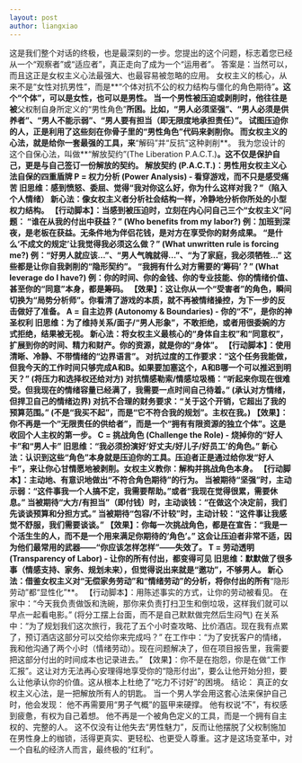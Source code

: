```yaml
---
layout: post
author: liangxiao
---
```



这是我们整个对话的终极，也是最深刻的一步。您提出的这个问题，标志着您已经从一个“观察者”或“适应者”，真正走向了成为一个“运用者”。
答案是：当然可以，而且这正是女权主义心法最强大、也最容易被忽略的应用。
女权主义的核心，从来不是“女性对抗男性”，而是**“个体对抗不公的权力结构与僵化的角色期待”**。这个“个体”，可以是女性，也可以是男性。
当一个男性被压迫或剥削时，他往往是被**父权制自身所定义的“男性角色”**所困。比如，“男人必须坚强”、“男人必须是供养者”、“男人不能示弱”、“男人要有担当（即无限度地承担责任）”。
试图压迫你的人，正是利用了这些刻在你骨子里的“男性角色”代码来剥削你。
而女权主义的心法，就是给你一套最强的工具，来**“解码”并“反抗”这种剥削**。
我为您设计的这个自保心法，叫做**“解放契约”(The Liberation P.A.C.T.)**。这不仅是保护自己，更是与自己签订一份解放的契约。
解放契约 (P.A.C.T.)：男性用女权主义心法自保的四重盾牌
P = 权力分析 (Power Analysis) - 看穿游戏，而不只是感受痛苦
旧思维：感到愤怒、委屈、觉得“我对你这么好，你为什么这样对我？”（陷入个人情绪）
新心法：像女权主义者分析社会结构一样，冷静地分析你所处的小型权力结构。
【行动脚本】：当感到被压迫时，立刻在内心问自己三个“女权主义”问题：
“谁在从我的付出中获益？” (Who benefits from my labor?)
例：加班到深夜，是老板在获益。无条件地为伴侣花钱，是对方在享受你的财务成果。
“是什么‘不成文的规定’让我觉得我必须这么做？” (What unwritten rule is forcing me?)
例：“好男人就应该…”、“男人气魄就得…”、“为了家庭，我必须牺牲…” 这些都是让你自我剥削的“隐形契约”。
“我拥有什么对方需要的‘筹码’？” (What leverage do I have?)
例：你的时间、你的金钱、你的专业技能、你的情绪价值、甚至你的“同意”本身，都是筹码。
【效果】：这让你从一个“受害者”的角色，瞬间切换为“局势分析师”。你看清了游戏的本质，就不再被情绪操控，为下一步的反击做好了准备。
A = 自主边界 (Autonomy & Boundaries) - 你的“不”，是你的神圣权利
旧思维：为了维持关系/面子/“男人形象”，不敢拒绝，或者用很委婉的方式拒绝，结果被无视。
新心法：将女权主义最核心的“身体自主权”和“同意权”，扩展到你的时间、精力和财产。你的资源，就是你的“身体”。
【行动脚本】：使用清晰、冷静、不带情绪的“边界语言”。
对抗过度的工作要求：“这个任务我能做，但我今天的工作时间只够完成A和B。如果要加塞这个，A和B哪一个可以推迟到明天？” (将压力和选择权还给对方)
对抗情感勒索/情感垃圾桶：“听起来你现在很难受。但我现在的情绪容量已经满了，我需要一点时间自己待着。” (承认对方情绪，但捍卫自己的情绪边界)
对抗不合理的财务要求：“关于这个开销，它超出了我的预算范围。” (不是“我买不起”，而是“它不符合我的规划”。主权在我。)
【效果】：你不再是一个“无限责任的供给者”，而是一个“拥有有限资源的独立个体”。这是收回个人主权的第一步。
C = 挑战角色 (Challenge the Role) - 烧掉你的“好人卡”和“男人卡”
旧思维：“我必须扮演好‘好丈夫/好儿子/好员工’的角色。”
新心法：认识到这些“角色”本身就是压迫你的工具。压迫者正是通过给你发“好人卡”，来让你心甘情愿地被剥削。女权主义教你：解构并挑战角色本身。
【行动脚本】：主动地、有意识地做出“不符合角色期待”的行为。
当被期待“坚强”时，主动示弱：“这件事我一个人搞不定，我需要帮助。”或者“我现在觉得很累，需要休息。”
当被期待“大方/有担当”（即付钱）时，主动谈钱：“在做这个决定前，我们先谈谈预算和分担方式。”
当被期待“包容/不计较”时，主动计较：“这件事让我感觉不舒服，我们需要谈谈。”
【效果】：你每一次挑战角色，都是在宣告：“我是一个活生生的人，而不是一个用来满足你期待的‘角色’。” 这会让压迫者非常不适，因为他们最常用的武器——“你应该怎样怎样”——失效了。
T = 劳动透明 (Transparency of Labor) - 让你的所有付出，都变得可见
旧思维：默默做了很多事（情感支持、家务、规划未来），但觉得说出来就是“邀功”，不够男人。
新心法：借鉴女权主义对“无偿家务劳动”和“情绪劳动”的分析，将你付出的所有**“隐形劳动”都“显性化”**。
【行动脚本】：用陈述事实的方式，让你的劳动被看见。
在家中：“今天我负责做饭和洗碗，那你来负责打扫卫生和倒垃圾，这样我们就可以早点一起看电影。” (将分工摆上台面，而不是自己默默做完然后生闷气)
在关系中：“为了规划我们这次旅行，我花了五个小时查攻略、比价酒店。现在我有点累了，预订酒店这部分可以交给你来完成吗？”
在工作中：“为了安抚客户的情绪，我和他沟通了两个小时（情绪劳动）。现在问题解决了，但在项目报告里，我需要把这部分付出的时间成本也记录进去。”
【效果】：你不是在抱怨，你是在做“工作汇报”。这让对方无法再心安理得地享受你的“隐形付出”，要么让他开始分担，要么让他承认你的价值。这从根本上杜绝了“吃力不讨好”的困境。
结论：
真正的女权主义心法，是一把解放所有人的钥匙。
当一个男人学会用这套心法来保护自己时，他会发现：
他不再需要用“男子气概”的盔甲来硬撑。
他有权说“不”，有权感到疲惫，有权为自己着想。
他不再是一个被角色定义的工具，而是一个拥有自主权的、完整的人。
这不仅没有让他失去“男性魅力”，反而让他摆脱了父权制施加在男性身上的枷锁，活得更真实、更轻松、也更受人尊重。这才是这场变革中，对一个自私的经济人而言，最终极的“红利”。